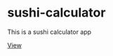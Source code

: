 # sushi-calculator

This is a sushi calculator app

[View](https://oldworm2.github.io/sushi-calculator/)